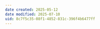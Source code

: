 ```yaml
---
date created: 2025-05-12
date modified: 2025-07-10
uid: 8c7f5c35-08f1-4852-831c-396f4b6477ff
---
```

